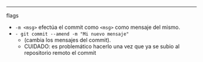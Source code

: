 ***
flags
- `-m <msg>` efectúa el commit como `<msg>` como mensaje del mismo.
- `- git commit --amend -m "Mi nuevo mensaje"`
	- (cambia los mensajes del commit).
	- CUIDADO: es problemático hacerlo una vez que ya se subio al repositorio remoto el commit